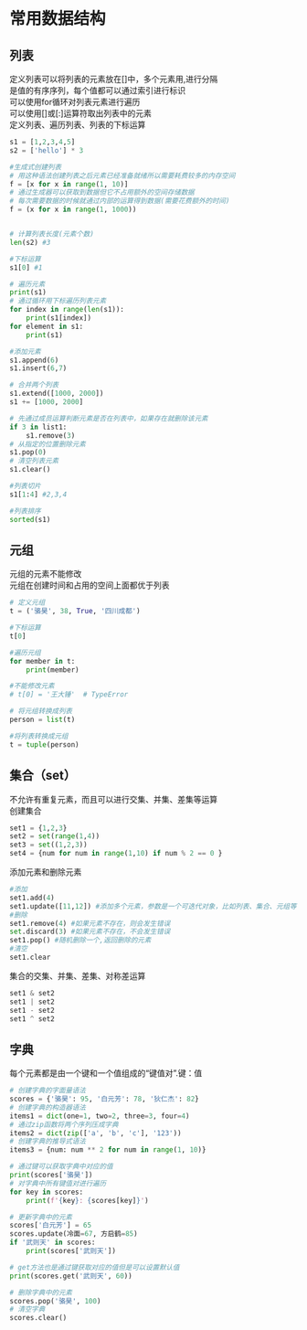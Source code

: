 # 常用数据结构
## 列表
定义列表可以将列表的元素放在[]中，多个元素用,进行分隔<br>
是值的有序序列，每个值都可以通过索引进行标识<br>
可以使用for循环对列表元素进行遍历<br>
可以使用[]或[:]运算符取出列表中的元素<br>
定义列表、遍历列表、列表的下标运算
```python
s1 = [1,2,3,4,5]
s2 = ['hello'] * 3

#生成式创建列表
# 用这种语法创建列表之后元素已经准备就绪所以需要耗费较多的内存空间
f = [x for x in range(1, 10)]
# 通过生成器可以获取到数据但它不占用额外的空间存储数据
# 每次需要数据的时候就通过内部的运算得到数据(需要花费额外的时间)
f = (x for x in range(1, 1000))


# 计算列表长度(元素个数)
len(s2) #3

#下标运算
s1[0] #1

# 遍历元素
print(s1)
# 通过循环用下标遍历列表元素
for index in range(len(s1)):
    print(s1[index])
for element in s1:
    print(s1)

#添加元素
s1.append(6)
s1.insert(6,7)

# 合并两个列表
s1.extend([1000, 2000])
s1 += [1000, 2000]

# 先通过成员运算判断元素是否在列表中，如果存在就删除该元素
if 3 in list1:
	s1.remove(3)
# 从指定的位置删除元素
s1.pop(0)
# 清空列表元素
s1.clear()

#列表切片
s1[1:4] #2,3,4

#列表排序
sorted(s1)
```
## 元组
元组的元素不能修改<br>
元组在创建时间和占用的空间上面都优于列表<br>
```python
# 定义元组
t = ('骆昊', 38, True, '四川成都')

#下标运算
t[0]

#遍历元组
for member in t:
    print(member)

#不能修改元素
# t[0] = '王大锤'  # TypeError

# 将元组转换成列表
person = list(t)

#将列表转换成元组
t = tuple(person)
```
## 集合（set）
不允许有重复元素，而且可以进行交集、并集、差集等运算<br>
创建集合
```python
set1 = {1,2,3}
set2 = set(range(1,4))
set3 = set((1,2,3))
set4 = {num for num in range(1,10) if num % 2 == 0 }
```
添加元素和删除元素
```python
#添加
set1.add(4) 
set1.update([11,12]) #添加多个元素，参数是一个可迭代对象，比如列表、集合、元组等
#删除
set1.remove(4) #如果元素不存在，则会发生错误
set.discard(3) #如果元素不存在，不会发生错误
set1.pop() #随机删除一个,返回删除的元素
#清空
set1.clear
```
集合的交集、并集、差集、对称差运算
```python
set1 & set2
set1 | set2
set1 - set2
set1 ^ set2
```
## 字典
每个元素都是由一个键和一个值组成的“键值对”.键：值
```python
# 创建字典的字面量语法
scores = {'骆昊': 95, '白元芳': 78, '狄仁杰': 82}
# 创建字典的构造器语法
items1 = dict(one=1, two=2, three=3, four=4)
# 通过zip函数将两个序列压成字典
items2 = dict(zip(['a', 'b', 'c'], '123'))
# 创建字典的推导式语法
items3 = {num: num ** 2 for num in range(1, 10)}

# 通过键可以获取字典中对应的值
print(scores['骆昊'])
# 对字典中所有键值对进行遍历
for key in scores:
    print(f'{key}: {scores[key]}')

# 更新字典中的元素
scores['白元芳'] = 65
scores.update(冷面=67, 方启鹤=85)
if '武则天' in scores:
    print(scores['武则天'])

# get方法也是通过键获取对应的值但是可以设置默认值
print(scores.get('武则天', 60))

# 删除字典中的元素
scores.pop('骆昊', 100)
# 清空字典
scores.clear()
```
